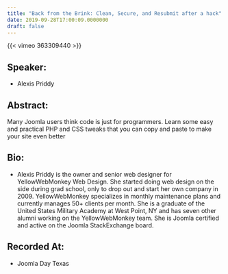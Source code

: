 ```yaml
---
title: "Back from the Brink: Clean, Secure, and Resubmit after a hack"
date: 2019-09-28T17:00:09.0000000
draft: false
---
```


{{< vimeo 363309440 >}}

## Speaker:

 - Alexis Priddy

## Abstract:

<p>Many Joomla users think code is just for programmers. Learn some easy and practical PHP and CSS tweaks that you can copy and paste to make your site even better</p>

## Bio:

 - <p>Alexis Priddy is the owner and senior web designer for YellowWebMonkey Web Design. She started doing web design on the side during grad school, only to drop out and start her own company in 2009. YellowWebMonkey specializes in monthly maintenance plans and currently manages 50+ clients per month. She is a graduate of the United States Military Academy at West Point, NY and has seven other alumni working on the YellowWebMonkey team. She is Joomla certified and active on the Joomla StackExchange board.</p>

## Recorded At:

 - Joomla Day Texas

